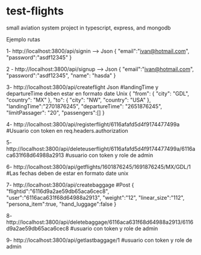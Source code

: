 # test-flights
small aviation system project in typescript, express, and mongodb



Ejemplo rutas




1- http://localhost:3800/api/signin  -->
Json
{
	"email":"ivan@hotmail.com",
    "password":"asdf12345"
}


2 - http://localhost:3800/api/signup  -->
Json
{
	"email":"ivan@hotmail.com",
    "password":"asdf12345",
    "name": "hasda"
}

3- http://localhost:3800/api/createflight
Json
#landingTime y departureTime deben estar en formato date Unix
{
	"from": {
        "city": "GDL",
        "country": "MX"
    },
    "to": {
        "city": "NW",
        "country": "USA"
    },
    "landingTime":"2701876245",
    "departureTime": "2651876245",
    "limitPassager": "20",
    "passengers":[]
}



4- http://localhost:3800/api/registerflight/6116afafd5d4f9174477499a
#Usuario con token en req.headers.authorization


5- http://localhost:3800/api/deleteuserflight/6116afafd5d4f9174477499a/6116aca631f68d64988a2913
#usuario con token y role de admin

6- http://localhost:3800/api/getflights/1601876245/1691876245/MX/GDL/1
#Las fechas deben de estar en formato date unix

7- http://localhost:3800/api/createbaggage
#Post
{
	"flightid":"6116d9a2ae59db65aca6cec8",
	"user":"6116aca631f68d64988a2913",
    "weight":"12",
    "linear_size":"112",
    "persona_item":true,
    "hand_luggage":false
}

8- http://localhost:3800/api/deletebaggage/6116aca631f68d64988a2913/6116d9a2ae59db65aca6cec8
#usuario con token y role de admin

9- http://localhost:3800/api/getlastbaggage/1
#usuario con token y role de admin












































